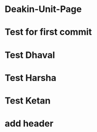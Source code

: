 # Deakin-Unit-Page

# Test for first commit

# Test Dhaval

# Test Harsha

# Test Ketan

# add header

